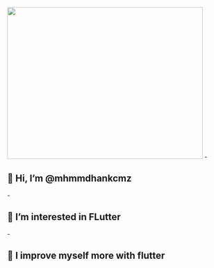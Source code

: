 <img src="https://storage.googleapis.com/cms-storage-bucket/780e0e64d323aad2cdd5.png" width="450" height="350"/>
-<h2> 👋 Hi, I’m @mhmmdhankcmz</h2>
-<h2> 👀 I’m interested in FLutter</h2>
-<h2> 🌱 I improve myself more with flutter</h2>





<!---
mhmmdhankcmz/mhmmdhankcmz is a ✨ special ✨ repository because its `README.md` (this file) appears on your GitHub profile.
You can click the Preview link to take a look at your changes.
--->
